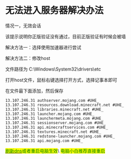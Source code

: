 # 无法进入服务器解决办法

情况一，无效会话

该提示说明你正版验证没有通过，目前正版验证有时候会被墙

解决方法一：选择使用加速器进行尝试

解决方法二：修改host

文件路径为 C:\Windows\System32\drivers\etc

打开host文件，鼠标右键选择打开方式，选择记事本即可

在文件最下面添加，然后保存

```
13.107.246.31 authserver.mojang.com #UHE_
13.107.246.31 resources.download.minecraft.net #UHE_
13.107.246.31 libraries.minecraft.net #UHE_
13.107.246.31 launcher.mojang.com #UHE_
13.107.246.31 launchermeta.mojang.com #UHE_
13.107.246.31 sessionserver.mojang.com #UHE_
13.107.246.31 api.minecraftservices.com #UHE_
13.107.246.31 textures.minecraft.net #UHE_
13.107.246.31 redstone-launcher.mojang.com #UHE_
13.107.246.31 api.mojang.com #UHE_
```

[<mark style="color:green;">刷新dns</mark>](https://zhuanlan.zhihu.com/p/476257556)<mark style="color:green;">或者重启电脑生效</mark>\ <mark style="color:green;">电脑小白推荐直接重启</mark>
